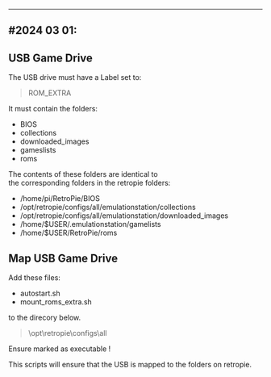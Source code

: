 ---------------  
#2024 03 01: 
---------------  

## USB Game Drive  
The USB drive must have a Label set to:

>  ROM_EXTRA

It must contain the folders:  

- BIOS  
- collections  
- downloaded_images  
- gameslists  
- roms

The contents of these folders are identical to  
the corresponding folders in the retropie folders:  

- /home/pi/RetroPie/BIOS  
- /opt/retropie/configs/all/emulationstation/collections  
- /opt/retropie/configs/all/emulationstation/downloaded_images  
- /home/$USER/.emulationstation/gamelists  
- /home/$USER/RetroPie/roms  

## Map USB Game Drive

Add these files:  

- autostart.sh  
- mount_roms_extra.sh  

 to the direcory below.  

> \opt\retropie\configs\all

Ensure marked as executable !

This scripts will ensure that the USB is mapped to the
folders on retropie.
